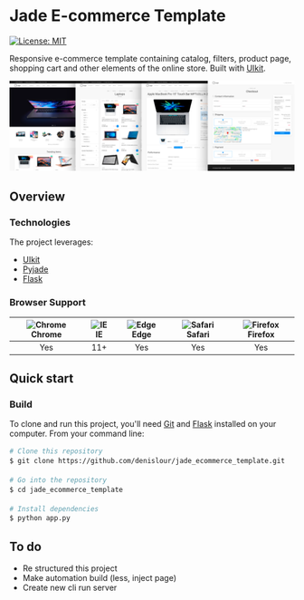 # Jade E-commerce Template
[![License: MIT](https://img.shields.io/badge/license-MIT-blue.svg)](https://github.com/denislour/jade_ecommerce_template/blob/master/LICENSE)

Responsive e-commerce template containing catalog, filters, product page, shopping cart and other elements of the online store. Built with [UIkit](https://getuikit.com).


[![Computer store e-commerce template](https://raw.githubusercontent.com/denislour/jade_ecommerce_template/master/static/images/preview.png "Computer store e-commerce template")](https://raw.githubusercontent.com/denislour/jade_ecommerce_template/master/static/images/preview.png  "Computer store e-commerce template")

## Overview

### Technologies

The project leverages:

- [UIkit](https://github.com/uikit/uikit)
- [Pyjade](https://github.com/syrusakbary/pyjade)
- [Flask](https://github.com/pallets/flask)

### Browser Support
| <img src="https://user-images.githubusercontent.com/1215767/34348387-a2e64588-ea4d-11e7-8267-a43365103afe.png" alt="Chrome" width="16px" height="16px" /> Chrome | <img src="https://user-images.githubusercontent.com/1215767/34348590-250b3ca2-ea4f-11e7-9efb-da953359321f.png" alt="IE" width="16px" height="16px" /> IE | <img src="https://user-images.githubusercontent.com/1215767/34348380-93e77ae8-ea4d-11e7-8696-9a989ddbbbf5.png" alt="Edge" width="16px" height="16px" /> Edge | <img src="https://user-images.githubusercontent.com/1215767/34348394-a981f892-ea4d-11e7-9156-d128d58386b9.png" alt="Safari" width="16px" height="16px" /> Safari | <img src="https://user-images.githubusercontent.com/1215767/34348383-9e7ed492-ea4d-11e7-910c-03b39d52f496.png" alt="Firefox" width="16px" height="16px" /> Firefox |
| :---------: | :---------: | :---------: | :---------: | :---------: |
| Yes | 11+ | Yes | Yes | Yes |

## Quick start

### Build

To clone and run this project, you'll need [Git](https://git-scm.com) and [Flask](https://flask.palletsprojects.com/en/1.1.x/) installed on your computer. From your command line:

```bash
# Clone this repository
$ git clone https://github.com/denislour/jade_ecommerce_template.git

# Go into the repository
$ cd jade_ecommerce_template 

# Install dependencies
$ python app.py
```

## To do

- Re structured this project
- Make automation build (less, inject page)
- Create new cli run server
